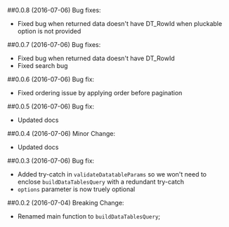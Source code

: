 ##0.0.8 (2016-07-06)
Bug fixes: 
 - Fixed bug when returned data doesn't have DT_RowId when pluckable option is not provided

##0.0.7 (2016-07-06)
Bug fixes: 
 - Fixed bug when returned data doesn't have DT_RowId
 - Fixed search bug

##0.0.6 (2016-07-06)
Bug fix:
 - Fixed ordering issue by applying order before pagination

##0.0.5 (2016-07-06)
Bug fix:
 - Updated docs

##0.0.4 (2016-07-06)
Minor Change:
 - Updated docs

##0.0.3 (2016-07-06)
Bug fix:
 - Added try-catch in `validateDatatableParams` so we won't need to enclose `buildDataTablesQuery` with a redundant try-catch
 - `options` parameter is now truely optional

##0.0.2 (2016-07-04)
Breaking Change:
 - Renamed main function to `buildDataTablesQuery`;

